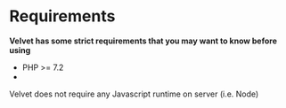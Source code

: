 # Requirements

__Velvet has some strict requirements that you may want to know before using__

* PHP >= 7.2
* 

Velvet does not require any Javascript runtime on server (i.e. Node)